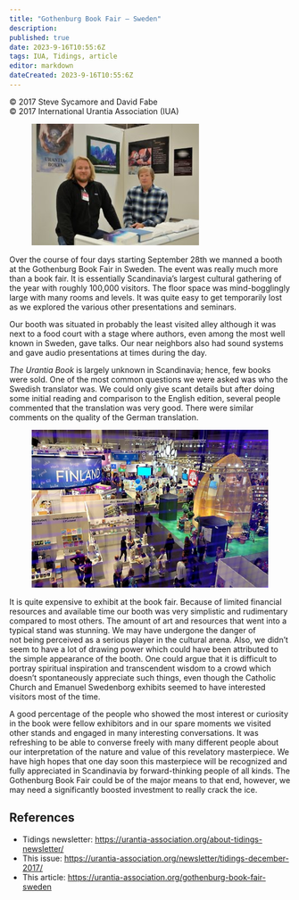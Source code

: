 ```yaml
---
title: "Gothenburg Book Fair – Sweden"
description: 
published: true
date: 2023-9-16T10:55:6Z
tags: IUA, Tidings, article
editor: markdown
dateCreated: 2023-9-16T10:55:6Z
---
```


<p class="v-card v-sheet theme--light gray lighten-3 px-2">© 2017 Steve Sycamore and David Fabe<br>© 2017 International Urantia Association (IUA)</p>

<figure id="Figure_1" class="image urantiapedia image-style-align-left">
<img src="../../../image/article/IUA_Tidings/Gothemburg-Book-Fair2-1-300x218.jpg">
</figure>

Over the course of four days starting September 28th we manned a booth at the Gothenburg Book Fair in Sweden. The event was really much more than a book fair. It is essentially Scandinavia’s largest cultural gathering of the year with roughly 100,000 visitors. The floor space was mind-bogglingly large with many rooms and levels. It was quite easy to get temporarily lost as we explored the various other presentations and seminars.

Our booth was situated in probably the least visited alley although it was next to a food court with a stage where authors, even among the most well known in Sweden, gave talks. Our near neighbors also had sound systems and gave audio presentations at times during the day.

_The Urantia Book_ is largely unknown in Scandinavia; hence, few books were sold. One of the most common questions we were asked was who the Swedish translator was. We could only give scant details but after doing some initial reading and comparison to the English edition, several people commented that the translation was very good. There were similar comments on the quality of the German translation.
<br style="clear:both;"/>

<figure id="Figure_2" class="image urantiapedia">
<img src="../../../image/article/IUA_Tidings/Gothemburg-Book-Fair1-1-706x471.jpg">
</figure>

It is quite expensive to exhibit at the book fair. Because of limited financial resources and available time our booth was very simplistic and rudimentary compared to most others. The amount of art and resources that went into a typical stand was stunning. We may have undergone the danger of not being perceived as a serious player in the cultural arena. Also, we didn’t seem to have a lot of drawing power which could have been attributed to the simple appearance of the booth. One could argue that it is difficult to portray spiritual inspiration and transcendent wisdom to a crowd which doesn’t spontaneously appreciate such things, even though the Catholic Church and Emanuel Swedenborg exhibits seemed to have interested visitors most of the time.

A good percentage of the people who showed the most interest or curiosity in the book were fellow exhibitors and in our spare moments we visited other stands and engaged in many interesting conversations. It was refreshing to be able to converse freely with many different people about our interpretation of the nature and value of this revelatory masterpiece. We have high hopes that one day soon this masterpiece will be recognized and fully appreciated in Scandinavia by forward-thinking people of all kinds. The Gothenburg Book Fair could be of the major means to that end, however, we may need a significantly boosted investment to really crack the ice.

## References

- Tidings newsletter: https://urantia-association.org/about-tidings-newsletter/
- This issue: https://urantia-association.org/newsletter/tidings-december-2017/
- This article: https://urantia-association.org/gothenburg-book-fair-sweden